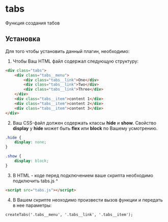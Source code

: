 # tabs
Функция создания табов
## Установка
Для того чтобы установить данный плагин, необходимо:
1. Чтобы Ваш HTML файл содержал следующую структуру:

  ```html
<div class="tabs">
      <div class="tabs__menu">
          <div class="tabs__link">One</div>
          <div class="tabs__link">Two</div>
          <div class="tabs__link">Three</div>
      </div>
      <div class="tabs__item">content 1</div>
      <div class="tabs__item">content 2</div>
      <div class="tabs__item">content 3</div>
</div>
```
2. Ваш CSS-файл должен содержать классы **hide** и **show**. Свойство **display** у **hide** может быть **flex** или **block** по Вашему усмотрению.
```CSS
.hide {
    display: none;
}

.show {
    display: block;
}
```

3. В HTML - коде перед подключением ваше скрипта необходимо подключить tabs.js ^
```html
<script src="tabs.js"></script>
```
4. В Вашем скрипте неоходимо произвести вызов функции и передать в нее параметры:
```JS
createTabs('.tabs__menu', '.tabs__link', '.tabs__item');
```

